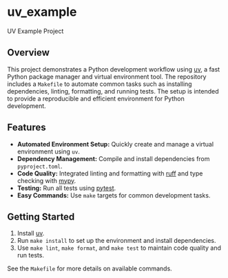 # uv_example

UV Example Project

## Overview

This project demonstrates a Python development workflow using [uv](https://docs.astral.sh/uv/), a fast Python package manager and virtual environment tool. The repository includes a `Makefile` to automate common tasks such as installing dependencies, linting, formatting, and running tests. The setup is intended to provide a reproducible and efficient environment for Python development.

## Features

- **Automated Environment Setup:** Quickly create and manage a virtual environment using `uv`.
- **Dependency Management:** Compile and install dependencies from `pyproject.toml`.
- **Code Quality:** Integrated linting and formatting with [ruff](https://docs.astral.sh/ruff/) and type checking with [mypy](https://mypy-lang.org/).
- **Testing:** Run all tests using [pytest](https://pytest.org/).
- **Easy Commands:** Use `make` targets for common development tasks.

## Getting Started

1. Install [uv](https://docs.astral.sh/uv/getting-started/installation/).
2. Run `make install` to set up the environment and install dependencies.
3. Use `make lint`, `make format`, and `make test` to maintain code quality and run tests.

See the `Makefile` for more details on available commands.
